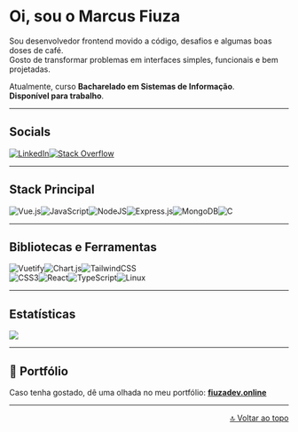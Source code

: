 #  Oi, sou o Marcus Fiuza
Sou desenvolvedor frontend movido a código, desafios e algumas boas doses de café.  
Gosto de transformar problemas em interfaces simples, funcionais e bem projetadas.  

Atualmente, curso **Bacharelado em Sistemas de Informação**.  
 **Disponível para trabalho**.  

---

##  Socials
[![LinkedIn](https://img.shields.io/badge/LinkedIn-%230077B5.svg?style=for-the-badge&logo=linkedin&logoColor=white)](https://www.linkedin.com/in/devfiuza/)[![Stack Overflow](https://img.shields.io/badge/-Stackoverflow-FE7A16?style=for-the-badge&logo=stack-overflow&logoColor=white)](https://stackoverflow.com/users/31206070/dev-fiuza)  

---

##  Stack Principal
![Vue.js](https://img.shields.io/badge/vuejs-%2335495e.svg?style=for-the-badge&logo=vuedotjs&logoColor=%234FC08D)![JavaScript](https://img.shields.io/badge/javascript-%23323330.svg?style=for-the-badge&logo=javascript&logoColor=%23F7DF1E)![NodeJS](https://img.shields.io/badge/node.js-6DA55F?style=for-the-badge&logo=node.js&logoColor=white)![Express.js](https://img.shields.io/badge/express.js-%23404d59.svg?style=for-the-badge&logo=express&logoColor=%2361DAFB)![MongoDB](https://img.shields.io/badge/MongoDB-%234ea94b.svg?style=for-the-badge&logo=mongodb&logoColor=white)![C](https://img.shields.io/badge/C-%2300599C.svg?style=for-the-badge&logo=c&logoColor=white)  

---

##  Bibliotecas e Ferramentas
![Vuetify](https://img.shields.io/badge/Vuetify-1867C0?style=for-the-badge&logo=vuetify&logoColor=AEDDFF)![Chart.js](https://img.shields.io/badge/chart.js-F5788D.svg?style=for-the-badge&logo=chart.js&logoColor=white)![TailwindCSS](https://img.shields.io/badge/tailwindcss-%2338B2AC.svg?style=for-the-badge&logo=tailwind-css&logoColor=white)  
![CSS3](https://img.shields.io/badge/css3-%231572B6.svg?style=for-the-badge&logo=css3&logoColor=white)![React](https://img.shields.io/badge/react-%2320232a.svg?style=for-the-badge&logo=react&logoColor=%2361DAFB)![TypeScript](https://img.shields.io/badge/typescript-%23007ACC.svg?style=for-the-badge&logo=typescript&logoColor=white)![Linux](https://img.shields.io/badge/Linux-FCC624?style=for-the-badge&logo=linux&logoColor=black)  

---

##  Estatísticas
![](https://github-readme-stats.vercel.app/api/top-langs/?username=Fiuza3&theme=dark&hide_border=true&include_all_commits=true&count_private=true&layout=compact)  

---

## 🌟 Portfólio
Caso tenha gostado, dê uma olhada no meu portfólio: **[fiuzadev.online](https://fiuzadev.online)**  

---

<p align="right"><a href="#-oi-sou-o-marcus-fiuza">🔝 Voltar ao topo</a></p>

